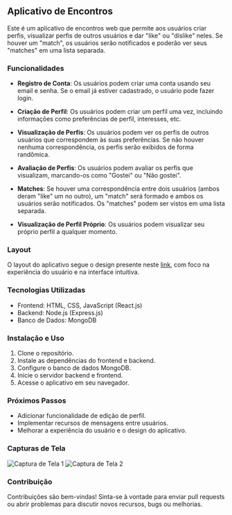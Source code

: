 ## Aplicativo de Encontros

Este é um aplicativo de encontros web que permite aos usuários criar perfis, visualizar perfis de outros usuários e dar "like" ou "dislike" neles. Se houver um "match", os usuários serão notificados e poderão ver seus "matches" em uma lista separada.

### Funcionalidades

- **Registro de Conta**: Os usuários podem criar uma conta usando seu email e senha. Se o email já estiver cadastrado, o usuário pode fazer login.

- **Criação de Perfil**: Os usuários podem criar um perfil uma vez, incluindo informações como preferências de perfil, interesses, etc.

- **Visualização de Perfis**: Os usuários podem ver os perfis de outros usuários que correspondem às suas preferências. Se não houver nenhuma correspondência, os perfis serão exibidos de forma randômica.

- **Avaliação de Perfis**: Os usuários podem avaliar os perfis que visualizam, marcando-os como "Gostei" ou "Não gostei".

- **Matches**: Se houver uma correspondência entre dois usuários (ambos deram "like" um no outro), um "match" será formado e ambos os usuários serão notificados. Os "matches" podem ser vistos em uma lista separada.

- **Visualização de Perfil Próprio**: Os usuários podem visualizar seu próprio perfil a qualquer momento.

### Layout

O layout do aplicativo segue o design presente neste [link](https://www.figma.com/file/SgP6uGRnlVR44tJVaYp7uR/Dating-app?type=design&node-id=1%3A2&t=68vSWsBQwS4VTYMY-1), com foco na experiência do usuário e na interface intuitiva.

### Tecnologias Utilizadas

- Frontend: HTML, CSS, JavaScript (React.js)
- Backend: Node.js (Express.js)
- Banco de Dados: MongoDB

### Instalação e Uso

1. Clone o repositório.
2. Instale as dependências do frontend e backend.
3. Configure o banco de dados MongoDB.
4. Inicie o servidor backend e frontend.
5. Acesse o aplicativo em seu navegador.

### Próximos Passos

- Adicionar funcionalidade de edição de perfil.
- Implementar recursos de mensagens entre usuários.
- Melhorar a experiência do usuário e o design do aplicativo.

### Capturas de Tela

![Captura de Tela 1](screenshot1.png)
![Captura de Tela 2](screenshot2.png)

### Contribuição

Contribuições são bem-vindas! Sinta-se à vontade para enviar pull requests ou abrir problemas para discutir novos recursos, bugs ou melhorias.
